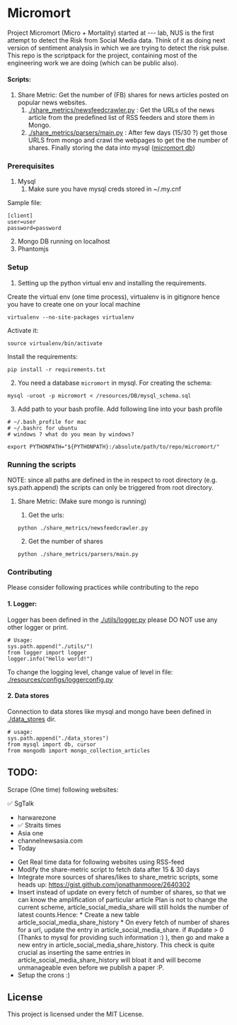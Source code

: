# Micromort
Project Micromort (Micro + Mortality) started at --- lab, NUS is the first attempt to detect the Risk from Social Media data. Think of it as doing next version of sentiment analysis in which we are trying to detect the risk pulse.
This repo is the scriptpack for the project, containing most of the engineering work we are doing (which can be public also).

#### Scripts:
1. Share Metric: Get the number of (FB) shares for news articles posted on popular news websites.
    1. [./share_metrics/newsfeedcrawler.py](./share_metrics/newsfeedcrawler.py) : Get the URLs of the news article from the predefined list of RSS feeders and store them in Mongo.
    2. [./share_metrics/parsers/main.py](./share_metrics/parsers/main.py) : After few days (15/30 ?) get those URLS from mongo and crawl the webpages to get the the number of shares. Finally storing the data into mysql ([micromort db](./resources/DB/mysql_schema.sql))


### Prerequisites

 1. Mysql
    1. Make sure you have mysql creds stored in ~/.my.cnf
 
 Sample file:
```
[client]
user=user
password=password
```

 2. Mongo DB running on localhost
 3. Phantomjs



### Setup
 1. Setting up the python virtual env and installing the requirements.

Create the virtual env (one time process), virtualenv is in gitignore hence you 
have to create one on your local machine
```
virtualenv --no-site-packages virtualenv
```
Activate it:
```
source virtualenv/bin/activate
```
Install the requirements:
```
pip install -r requirements.txt
```

 2. You need a database `micromort` in mysql.
For creating the schema:
```
mysql -uroot -p micromort < /resources/DB/mysql_schema.sql
``` 

 3. Add path to your bash profile.
Add following line into your bash profile 
```
# ~/.bash_profile for mac 
# ~/.bashrc for ubuntu
# windows ? what do you mean by windows?

export PYTHONPATH="${PYTHONPATH}:/absolute/path/to/repo/micromort/"
```

### Running the scripts
NOTE: since all paths are defined in the in respect to root directory (e.g. sys.path.append) the scripts can only be triggered from root directory.
1. Share Metric: (Make sure mongo is running)
    1. Get the urls: 
    ```
    python ./share_metrics/newsfeedcrawler.py
    ``` 

    2. Get the number of shares
    ```
    python ./share_metrics/parsers/main.py
    ```

### Contributing
Please consider following practices while contributing to the repo
#### 1. Logger:
Logger has been defined in the [./utils/logger.py](./utils/logger.py) please DO NOT
use any other logger or print. 
```
# Usage:
sys.path.append("./utils/")
from logger import logger
logger.info("Hello world!")
```
To change the logging level, change value of level in file: [./resources/configs/loggerconfig.py](./resources/configs/loggerconfig.py)
#### 2. Data stores
Connection to data stores like mysql and mongo have been defined in 
[./data_stores](./data_stores) dir.
```
# usage:
sys.path.append("./data_stores")
from mysql import db, cursor
from mongodb import mongo_collection_articles
```

## TODO:
 
Scrape (One time) following websites:

✅ SgTalk	

- harwarezone
- ✅  Straits times
- Asia one
- channelnewsasia.com
- Today

 * Get Real time data for following websites using RSS-feed
 * Modify the share-metric script to fetch data after 15 & 30 days
 * Integrate more sources of shares/likes to share_metric scripts, 
    some heads up: https://gist.github.com/jonathanmoore/2640302
 * Insert instead of update on every fetch of number of shares, so that we can know
    the amplification of particular article
    Plan is not to change the current scheme, article_social_media_share will still
    holds the number of latest counts.Hence:
        * Create a new table article_social_media_share_history
        * On every fetch of number of shares for a url, update the entry in 
            article_social_media_share. if #update > 0 (Thanks to mysql for 
            providing such information :) ), then go and make a new entry in 
            article_social_media_share_history. This check is quite crucial as 
            inserting the same entries in article_social_media_share_history 
            will bloat it and will become unmanageable even before we publish 
            a paper :P.
 * Setup the crons :) 

## License
This project is licensed under the MIT License.
